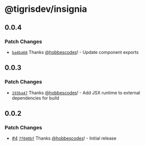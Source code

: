 # @tigrisdev/insignia

## 0.0.4

### Patch Changes

- [`ba4ba66`](https://github.com/hobbescodes/insignia/commit/ba4ba669bc6934d24d3eb9203d4f720c17fb20e9) Thanks [@hobbescodes](https://github.com/hobbescodes)! - Update component exports

## 0.0.3

### Patch Changes

- [`193ba47`](https://github.com/hobbescodes/insignia/commit/193ba473df9228c648c6e089b9ddc9319382dc6f) Thanks [@hobbescodes](https://github.com/hobbescodes)! - Add JSX runtime to external dependencies for build

## 0.0.2

### Patch Changes

- [#4](https://github.com/hobbescodes/insignia/pull/4) [`7f040bf`](https://github.com/hobbescodes/insignia/commit/7f040bf62bebc4a673f055f326433ded5bdf6788) Thanks [@hobbescodes](https://github.com/hobbescodes)! - Initial release
